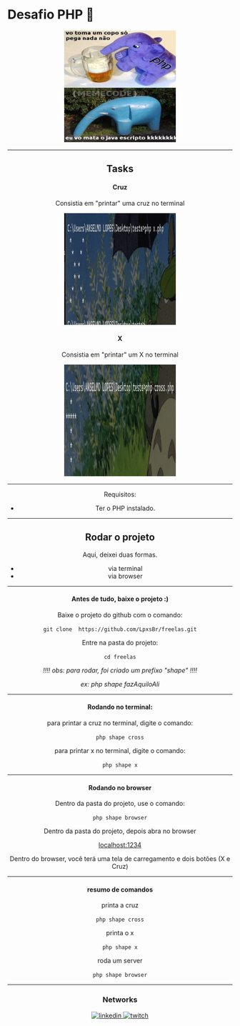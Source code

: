 # Desafio PHP 🐘

<center>
    <img src="./assets/elefante-bebo.jpeg"
    alt="elefante bebo php freela"
    width=250
    height=250/>


---

## Tasks

#### Cruz

Consistia em "printar" uma cruz no terminal

<center>
    <img src="./assets/ScreenshotX.png"
        alt="cross"
        width=250
        height=250/>
</center>


#### X

Consistia em "printar" um X no terminal

<center>
    <img src="./assets/ScreenshotCross.png"
        alt="x"
        width=250
        height=250/>
</center>

---

Requisitos:
- Ter o PHP instalado.

---

## Rodar o projeto

Aqui, deixei duas formas.
- via terminal
- via browser

---

#### Antes de tudo, baixe o projeto :)

Baixe o projeto do github com o comando:

``` git clone  https://github.com/LpxsBr/freelas.git ```

Entre na pasta do projeto:

``` cd freelas ```


*!!!! obs: para rodar, foi criado um prefixo "shape" !!!!*

*ex: php shape fazAquiloAli*

---

#### Rodando no terminal:

para printar a cruz no terminal, digite o comando:

``` php shape cross ```

para printar x no terminal, digite o comando:

``` php shape x ```

---

#### Rodando no browser

Dentro da pasta do projeto, use o comando:

``` php shape browser ```

Dentro da pasta do projeto, depois abra no browser

[localhost:1234](http://localhost:1234)

Dentro do browser, você terá uma tela de carregamento e dois botões (X e Cruz)

---

#### resumo de comandos

printa a cruz

``` php shape cross ```

printa o x

``` php shape x ```

roda um server

``` php shape browser ```

---

### Networks

[
    <img src="./assets/linkedout.png"
    alt="linkedin"
    width=50
    height=20/>
](https://www.linkedin.com/in/anselmolopess/)
[
    <img src="./assets/twitch.png"
    alt="twitch"
    width=50
    height=20/>
](https://www.twitch.tv/lpxsbr_)